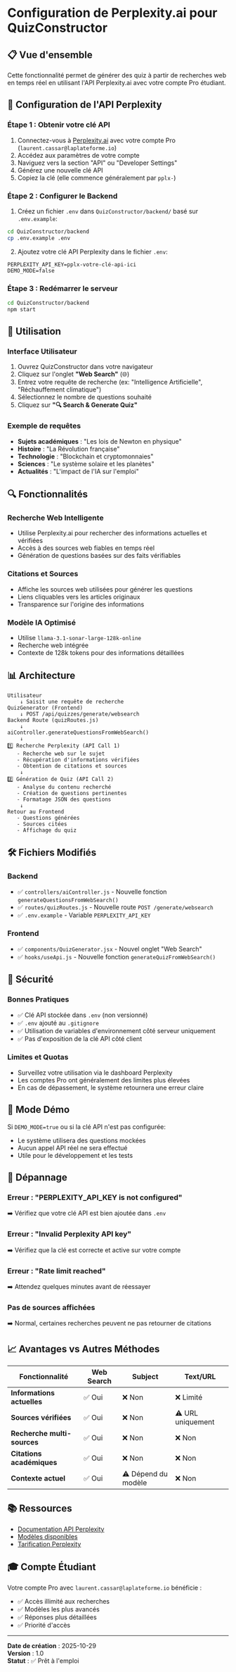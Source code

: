 # Configuration de Perplexity.ai pour QuizConstructor

## 📋 Vue d'ensemble
Cette fonctionnalité permet de générer des quiz à partir de recherches web en temps réel en utilisant l'API Perplexity.ai avec votre compte Pro étudiant.

## 🔑 Configuration de l'API Perplexity

### Étape 1 : Obtenir votre clé API

1. Connectez-vous à [Perplexity.ai](https://www.perplexity.ai/) avec votre compte Pro (`laurent.cassar@laplateforme.io`)
2. Accédez aux paramètres de votre compte
3. Naviguez vers la section "API" ou "Developer Settings"
4. Générez une nouvelle clé API
5. Copiez la clé (elle commence généralement par `pplx-`)

### Étape 2 : Configurer le Backend

1. Créez un fichier `.env` dans `QuizConstructor/backend/` basé sur `.env.example`:

```bash
cd QuizConstructor/backend
cp .env.example .env
```

2. Ajoutez votre clé API Perplexity dans le fichier `.env`:

```env
PERPLEXITY_API_KEY=pplx-votre-clé-api-ici
DEMO_MODE=false
```

### Étape 3 : Redémarrer le serveur

```bash
cd QuizConstructor/backend
npm start
```

## 🎯 Utilisation

### Interface Utilisateur

1. Ouvrez QuizConstructor dans votre navigateur
2. Cliquez sur l'onglet **"Web Search"** (🌐)
3. Entrez votre requête de recherche (ex: "Intelligence Artificielle", "Réchauffement climatique")
4. Sélectionnez le nombre de questions souhaité
5. Cliquez sur **"🔍 Search & Generate Quiz"**

### Exemple de requêtes

- **Sujets académiques** : "Les lois de Newton en physique"
- **Histoire** : "La Révolution française"
- **Technologie** : "Blockchain et cryptomonnaies"
- **Sciences** : "Le système solaire et les planètes"
- **Actualités** : "L'impact de l'IA sur l'emploi"

## 🔍 Fonctionnalités

### Recherche Web Intelligente
- Utilise Perplexity.ai pour rechercher des informations actuelles et vérifiées
- Accès à des sources web fiables en temps réel
- Génération de questions basées sur des faits vérifiables

### Citations et Sources
- Affiche les sources web utilisées pour générer les questions
- Liens cliquables vers les articles originaux
- Transparence sur l'origine des informations

### Modèle IA Optimisé
- Utilise `llama-3.1-sonar-large-128k-online`
- Recherche web intégrée
- Contexte de 128k tokens pour des informations détaillées

## 📊 Architecture

```
Utilisateur
    ↓ Saisit une requête de recherche
QuizGenerator (Frontend)
    ↓ POST /api/quizzes/generate/websearch
Backend Route (quizRoutes.js)
    ↓
aiController.generateQuestionsFromWebSearch()
    ↓
1️⃣ Recherche Perplexity (API Call 1)
   - Recherche web sur le sujet
   - Récupération d'informations vérifiées
   - Obtention de citations et sources
    ↓
2️⃣ Génération de Quiz (API Call 2)
   - Analyse du contenu recherché
   - Création de questions pertinentes
   - Formatage JSON des questions
    ↓
Retour au Frontend
   - Questions générées
   - Sources citées
   - Affichage du quiz
```

## 🛠️ Fichiers Modifiés

### Backend
- ✅ `controllers/aiController.js` - Nouvelle fonction `generateQuestionsFromWebSearch()`
- ✅ `routes/quizRoutes.js` - Nouvelle route `POST /generate/websearch`
- ✅ `.env.example` - Variable `PERPLEXITY_API_KEY`

### Frontend
- ✅ `components/QuizGenerator.jsx` - Nouvel onglet "Web Search"
- ✅ `hooks/useApi.js` - Nouvelle fonction `generateQuizFromWebSearch()`

## 🔐 Sécurité

### Bonnes Pratiques
- ✅ Clé API stockée dans `.env` (non versionné)
- ✅ `.env` ajouté au `.gitignore`
- ✅ Utilisation de variables d'environnement côté serveur uniquement
- ✅ Pas d'exposition de la clé API côté client

### Limites et Quotas
- Surveillez votre utilisation via le dashboard Perplexity
- Les comptes Pro ont généralement des limites plus élevées
- En cas de dépassement, le système retournera une erreur claire

## 🧪 Mode Démo

Si `DEMO_MODE=true` ou si la clé API n'est pas configurée:
- Le système utilisera des questions mockées
- Aucun appel API réel ne sera effectué
- Utile pour le développement et les tests

## 🐛 Dépannage

### Erreur : "PERPLEXITY_API_KEY is not configured"
➡️ Vérifiez que votre clé API est bien ajoutée dans `.env`

### Erreur : "Invalid Perplexity API key"
➡️ Vérifiez que la clé est correcte et active sur votre compte

### Erreur : "Rate limit reached"
➡️ Attendez quelques minutes avant de réessayer

### Pas de sources affichées
➡️ Normal, certaines recherches peuvent ne pas retourner de citations

## 📈 Avantages vs Autres Méthodes

| Fonctionnalité | Web Search | Subject | Text/URL |
|---------------|-----------|---------|----------|
| **Informations actuelles** | ✅ Oui | ❌ Non | ❌ Limité |
| **Sources vérifiées** | ✅ Oui | ❌ Non | ⚠️ URL uniquement |
| **Recherche multi-sources** | ✅ Oui | ❌ Non | ❌ Non |
| **Citations académiques** | ✅ Oui | ❌ Non | ❌ Non |
| **Contexte actuel** | ✅ Oui | ⚠️ Dépend du modèle | ❌ Non |

## 📚 Ressources

- [Documentation API Perplexity](https://docs.perplexity.ai/)
- [Modèles disponibles](https://docs.perplexity.ai/docs/model-cards)
- [Tarification Perplexity](https://www.perplexity.ai/pro)

## 🎓 Compte Étudiant

Votre compte Pro avec `laurent.cassar@laplateforme.io` bénéficie :
- ✅ Accès illimité aux recherches
- ✅ Modèles les plus avancés
- ✅ Réponses plus détaillées
- ✅ Priorité d'accès

---

**Date de création** : 2025-10-29  
**Version** : 1.0  
**Statut** : ✅ Prêt à l'emploi
